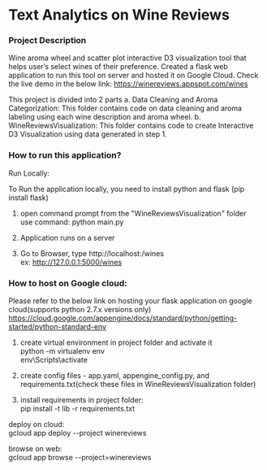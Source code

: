 # Text Analytics on Wine Reviews

### Project Description
Wine aroma wheel and scatter plot interactive D3 visualization tool that helps user’s select wines of their preference. Created a flask web application to run this tool on server and hosted it on Google Cloud. Check the live demo in the below link:
https://winereviews.appspot.com/wines

This project is divided into 2 parts
a. Data Cleaning and Aroma Categorization: This folder contains code on data cleaning and aroma labeling using each wine description and aroma wheel.
b. WineReviewsVisualization: This folder contains code to create Interactive D3 Visualization using data generated in step 1.

### How to run this application?  

Run Locally:  

To Run the application locally, you need to install python and flask (pip install flask)  

1) open command prompt from the "WineReviewsVisualization" folder  
use command: python main.py  

2) Application runs on a server  

3) Go to Browser, type http://localhost:<portnumber>/wines  
ex: http://127.0.0.1:5000/wines  
 
 
### How to host on Google cloud:  
Please refer to the below link on hosting your flask application on google cloud(supports python 2.7.x versions only)  
https://cloud.google.com/appengine/docs/standard/python/getting-started/python-standard-env  

1. create virtual environment in project folder and activate it  
python -m virtualenv env  
env\Scripts\activate  

2. create config files -  app.yaml, appengine_config.py, and requirements.txt(check these files in WineReviewsVisualization folder)  

3. install requirements in project folder:  
pip install -t lib -r requirements.txt  

deploy on cloud:  
gcloud app deploy --project winereviews  

browse on web:   
gcloud app browse --project=winereviews  
